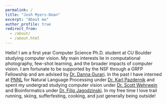 ```yaml
---
permalink: /
title: "Josh Myers-Dean"
excerpt: "About me"
author_profile: true
redirect_from: 
  - /about/
  - /about.html
---
```


Hello! I am a first year Computer Science Ph.D. student at CU Boulder studying computer vision. My main interests lie in computational photography, few-shot learning, and the broader impacts of computer vision. I am fortunate to be supported by the NSF through a GRFP Fellowship and am advised by [Dr. Danna Gurari](https://home.cs.colorado.edu/~DrG/AboutMe.html). In the past I have interned at [PNNL](https://www.pnnl.gov/)  for Natural Language Processing under [Dr. Karl Pazdernik](https://www.linkedin.com/in/karl-pazdernik-1283b392/) and spent my undergrad studying computer vision under [Dr. Scott Wehrwein](https://facultyweb.cs.wwu.edu/~wehrwes/) and Bioinformatics under [Dr. Filip Jagodzinski](https://facultyweb.cs.wwu.edu/~jagodzf/). In my free time I love trail running, skiing, sufferfesting, cooking, and just generally being outside! 
